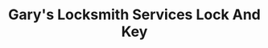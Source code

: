 ---
title: "Gary's Locksmith Services Lock And Key"
url: /bloomfield/garys-locksmith-services-lock-and-key/
shop: Schlüsseldienst
---
